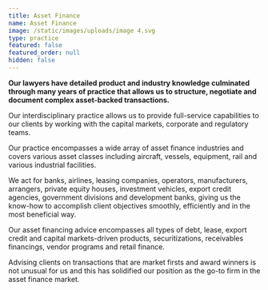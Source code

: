 ```yaml
---
title: Asset Finance
name: Asset Finance
image: /static/images/uploads/image 4.svg
type: practice
featured: false
featured_order: null
hidden: false
---
```

**Our lawyers have detailed product and industry knowledge culminated through many years of practice that allows us to structure, negotiate and document complex asset-backed transactions.&#160;**

Our interdisciplinary practice allows us to provide full-service capabilities to our clients by working with the capital markets, corporate and regulatory teams.

Our practice encompasses a wide array of asset finance industries and covers various asset classes including aircraft, vessels, equipment, rail and various industrial facilities.

We act for banks, airlines, leasing companies, operators, manufacturers, arrangers, private equity houses, investment vehicles, export credit agencies, government divisions and development banks, giving us the know-how to accomplish client objectives smoothly, efficiently and in the most beneficial way. 

Our asset financing advice encompasses all types of debt, lease, export credit and capital markets-driven products, securitizations, receivables financings, vendor programs and retail finance. 

Advising clients on transactions that are market firsts and award winners is not unusual for us and this has solidified our position as the go-to firm in the asset finance market.
